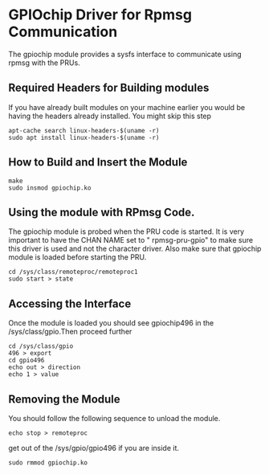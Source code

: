 # GPIOchip Driver for Rpmsg Communication
The gpiochip module provides a sysfs interface to communicate using rpmsg with the PRUs. 

## Required Headers for Building modules
If you have already built modules on your machine earlier you would be having the headers already installed. You might skip this step
	
	apt-cache search linux-headers-$(uname -r)
	sudo apt install linux-headers-$(uname -r)

## How to Build and Insert the Module
	make
	sudo insmod gpiochip.ko

## Using the module with RPmsg Code.
The gpiochip module is probed when the PRU code is started. It is very important to have the CHAN NAME set to " rpmsg-pru-gpio" to make sure this driver is used and not the character driver.
Also make sure that gpiochip module is loaded before starting the PRU.
	
	cd /sys/class/remoteproc/remoteproc1
	sudo start > state

## Accessing the Interface
Once the module is loaded you should see gpiochip496 in the /sys/class/gpio.Then proceed further
       
	cd /sys/class/gpio
	496 > export
	cd gpio496
	echo out > direction
	echo 1 > value

## Removing the Module
You should follow the following sequence to unload the module.
	
	echo stop > remoteproc

get out of the  /sys/gpio/gpio496 if you are inside it.
	
	sudo rmmod gpiochip.ko	
